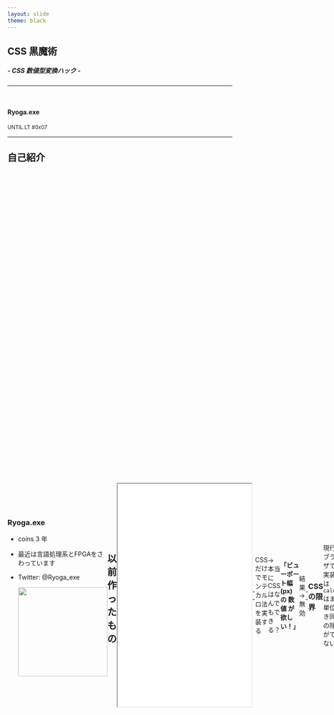 ```yaml
---
layout: slide
theme: black
---
```


## CSS 黒魔術
##### - CSS 数値型変換ハック -
***
</br>

#### Ryoga.exe

<small>UNTIL.LT #0x07</small>

---

<!-- .slide: style="text-align: left;" -->

## 自己紹介

<div style="display: flex; align-items: center; justify-content: space-between;">
  <div>
<h3>Ryoga.exe</h3>

- coins 3 年
- 最近は言語処理系とFPGAをさわっています
- Twitter: @Ryoga_exe

  <img src="https://github.com/Ryoga-exe.png" width="200" height="200" />
</div>

---

## 以前作ったもの

<iframe data-src="https://repos.ryoga.dev/css-monte-carlo-pi" data-preload style="background: white;" width="100%" height="500"></iframe>

--

CSS だけでモンテカルロ法を実装する

→ 本当に CSS はなんでもできる？

---

#### 「ビューポート幅 (px) の 数値 が欲しい！」

```css
:root {
  --px-width: calc(100vw / 1px);
}
```

結果 → 無効

--

### CSS の限界

現行のブラウザでの実装では \
`calc()` はまだ単位付き同士の除算ができない

```css
div {
  width: calc(100vw / 5px);
}
```

--

### 本当に？

<iframe data-src="https://www.w3.org/TR/css-values-4/#calc-type-checking" data-preload style="background: white;" width="100%" height="300"></iframe>

<small>↑ 余談：w3.org は埋め込みを許してくれない</small>

https://www.w3.org/TR/css-values-4/#calc-type-checking

--

まあなんか、仕様的にはOK

--

しかし実装を待ってられない！！

<small>実際にあなたがブラウザの実装を待っている間にも<br/>ライバルはCSSで黒魔術を続けている</small>

--

今日はこれを回避するテク

***

元ネタ

CSS Type Casting to Numeric: tan(atan2()) Scalars - Jane Ori

https://dev.to/janeori/css-type-casting-to-numeric-tanatan2-scalars-582j

---

<auto-animate/>
#### そういえば最近のCSSのアップデートは目覚ましい

--

<auto-animate/>
#### そういえば最近のCSSのアップデートは目覚ましい

ここでおもむろに CSS WG の CSS Values and Units Module Level 4 を見てみる

--

- なぜかネイピア数 ($e$) や円周率 $\pi$ などの定数が追加されている
- `min` や `max`、`clamp` といった比較関数が追加されている

--

その他にも

- 端数処理: `round`
- 剰余関数: `rem`, `mod`
- 冪乗: `pow`
- 平方根: `sqrt`
- 対数: `log`
- 指数: `exp`
- 絶対値: `abs`
- 符号関数: `sign`
- 三角関数・逆三角関数: `sin`, `cos`, `tan`, `asin`, ...

--

余談：これらを組み合わせると……

- 黄金数: `calc((1 + sqrt(5)) / 2)`
- ゲルフォントの定数: `calc(pow(e, pi))`

などが CSS で使うことができる

--

## いつ使うん？ <!-- .element: class="r-fit-text" -->

---

### ところでこのような三角恒等式がある


`\[\begin{aligned}
\tan( \mathrm{atan2}(Y, X) ) = \frac{Y}{X}
\end{aligned} \]`

- `atan2(y, x)` は傾き `y/x` の角度 $\theta$ を表す
- その角度に `tan()` を適用 → もとの比率 `y/x` が戻る

--

CSS には `tan()` と `atan2` がある

`tan(atan2())` は単なるスカラー値になる

ブラウザは単位付き値でも評価してくれる

--

つまり、

```css
:root {
  --px-width: tan(atan2(100vw, 1px))
}
```

とすると、`100vw` が何ピクセルであるか得られる

長さをキャストして `<number>` 型として得る

---

### Viewport を取る例

https://codepen.io/Ryoga-exe/full/KwwYKym

--

<auto-animate/>
その他にも

--


<auto-animate/>
その他にも
- フォントサイズ (`rem` → `px`)
  - `tan(atan2(1em, 1px))`
  - https://codepen.io/propjockey/full/WNLLLWy

--


<auto-animate/>
その他にも
- Container幅 (CQ)
  - `tan(atan2(100cqi, 1px))`

--

<auto-animate/>
その他にも
- 時間 (`s` → `ms`)
  - tan(atan2(12s, 1ms))

---

<!-- .slide: style="text-align: left;" -->
## おわりに

みなさんも黒魔術 CSS を書こう！
